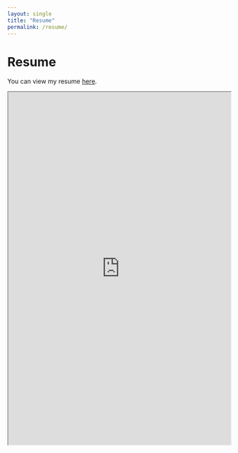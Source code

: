 ```yaml
---
layout: single
title: "Resume"
permalink: /resume/
---
```

<h1>Resume</h1>
<p>You can view my resume <a href="files/Resume_James_Winslow.pdf" target="_blank">here</a>.</p>
<iframe src="https://docs.google.com/viewer?url=https://james-winslow.github.io/files/Resume_James_Winslow.pdf&embedded=true" width="100%" height="800px"></iframe>
